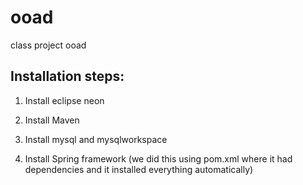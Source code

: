 # ooad
class project ooad

Installation steps:
------------------

1) Install eclipse neon

2) Install Maven

3) Install mysql and mysqlworkspace

4) Install Spring framework (we did this using pom.xml where it had dependencies and it installed everything automatically)
